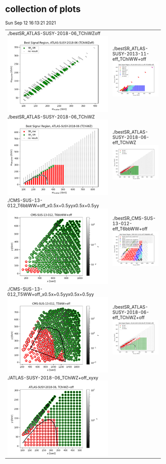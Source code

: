 # collection of plots
Sun Sep 12 16:13:21 2021

|                    |                  |
|--------------------|------------------|
|  ./bestSR_ATLAS-SUSY-2018-06_TChiWZoff ![./bestSR_ATLAS-SUSY-2018-06_TChiWZoff.png](./bestSR_ATLAS-SUSY-2018-06_TChiWZoff.png?1631456001.18913) |  ./bestSR_ATLAS-SUSY-2013-11-eff_TChiWW+off ![./bestSR_ATLAS-SUSY-2013-11-eff_TChiWW+off.png](./bestSR_ATLAS-SUSY-2013-11-eff_TChiWW+off.png?1631456001.18913) |
|  ./bestSR_ATLAS-SUSY-2018-06_TChiWZ ![./bestSR_ATLAS-SUSY-2018-06_TChiWZ.png](./bestSR_ATLAS-SUSY-2018-06_TChiWZ.png?1631456001.18913) |  ./bestSR_ATLAS-SUSY-2018-06-eff_TChiWZ ![./bestSR_ATLAS-SUSY-2018-06-eff_TChiWZ.png](./bestSR_ATLAS-SUSY-2018-06-eff_TChiWZ.png?1631456001.18913) |
|  ./CMS-SUS-13-012_T6bbWW+off_x0.5x+0.5yyx0.5x+0.5yy ![./combo_CMS-SUS-13-012_T6bbWW+off_x0.5x+0.5yyx0.5x+0.5yy.png](./combo_CMS-SUS-13-012_T6bbWW+off_x0.5x+0.5yyx0.5x+0.5yy.png?1631456001.18913) |  ./bestSR_CMS-SUS-13-012-eff_T6bbWW+off ![./bestSR_CMS-SUS-13-012-eff_T6bbWW+off.png](./bestSR_CMS-SUS-13-012-eff_T6bbWW+off.png?1631456001.18913) |
|  ./CMS-SUS-13-012_T5WW+off_x0.5x+0.5yyx0.5x+0.5yy ![./combo_CMS-SUS-13-012_T5WW+off_x0.5x+0.5yyx0.5x+0.5yy.png](./combo_CMS-SUS-13-012_T5WW+off_x0.5x+0.5yyx0.5x+0.5yy.png?1631456001.18913) |  ./bestSR_ATLAS-SUSY-2018-06-eff_TChiWZ+off ![./bestSR_ATLAS-SUSY-2018-06-eff_TChiWZ+off.png](./bestSR_ATLAS-SUSY-2018-06-eff_TChiWZ+off.png?1631456001.18913) |
|  ./ATLAS-SUSY-2018-06_TChiWZ+off_xyxy ![./combo_ATLAS-SUSY-2018-06_TChiWZ+off_xyxy.png](./combo_ATLAS-SUSY-2018-06_TChiWZ+off_xyxy.png?1631456001.18913) 
